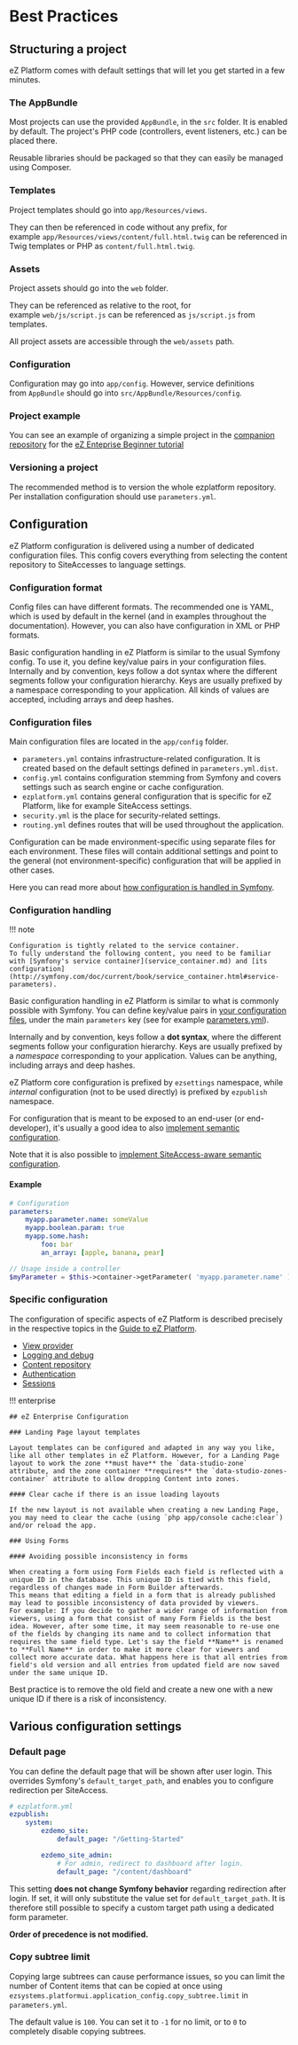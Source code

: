 # Best Practices

## Structuring a project

eZ Platform comes with default settings that will let you get started in a few minutes.

### The AppBundle

Most projects can use the provided `AppBundle`, in the `src` folder. It is enabled by default. The project's PHP code (controllers, event listeners, etc.) can be placed there. 

Reusable libraries should be packaged so that they can easily be managed using Composer.

### Templates

Project templates should go into `app/Resources/views`.

They can then be referenced in code without any prefix, for example `app/Resources/views/content/full.html.twig` can be referenced in Twig templates or PHP as `content/full.html.twig`.

### Assets

Project assets should go into the `web` folder.

They can be referenced as relative to the root, for example `web/js/script.js` can be referenced as `js/script.js` from templates.

All project assets are accessible through the `web/assets` path.

### Configuration

Configuration may go into `app/config`. However, service definitions from `AppBundle` should go into `src/AppBundle/Resources/config`.

### Project example

You can see an example of organizing a simple project in the [companion repository](https://github.com/ezsystems/ezplatform-ee-beginner-tutorial) for the [eZ Enteprise Beginner tutorial](../tutorials/enterprise_beginner/ez_enterprise_beginner_tutorial_-_its_a_dogs_world.md)

### Versioning a project

The recommended method is to version the whole ezplatform repository. Per installation configuration should use `parameters.yml`.

## Configuration

eZ Platform configuration is delivered using a number of dedicated configuration files. This config covers everything from selecting the content repository to SiteAccesses to language settings.

### Configuration format

Config files can have different formats. The recommended one is YAML, which is used by default in the kernel (and in examples throughout the documentation). However, you can also have configuration in XML or PHP formats.

Basic configuration handling in eZ Platform is similar to the usual Symfony config. To use it, you define key/value pairs in your configuration files. Internally and by convention, keys follow a dot syntax where the different segments follow your configuration hierarchy. Keys are usually prefixed by a namespace corresponding to your application. All kinds of values are accepted, including arrays and deep hashes.

### Configuration files

Main configuration files are located in the `app/config` folder.

- `parameters.yml` contains infrastructure-related configuration. It is created based on the default settings defined in `parameters.yml.dist`.
- `config.yml` contains configuration stemming from Symfony and covers settings such as search engine or cache configuration.
- `ezplatform.yml` contains general configuration that is specific for eZ Platform, like for example SiteAccess settings.
- `security.yml` is the place for security-related settings.
- `routing.yml` defines routes that will be used throughout the application.

Configuration can be made environment-specific using separate files for each environment. These files will contain additional settings and point to the general (not environment-specific) configuration that will be applied in other cases.

Here you can read more about [how configuration is handled in Symfony](http://symfony.com/doc/current/best_practices/configuration.html).

### Configuration handling

!!! note

    Configuration is tightly related to the service container.
    To fully understand the following content, you need to be familiar with [Symfony's service container](service_container.md) and [its configuration](http://symfony.com/doc/current/book/service_container.html#service-parameters).

Basic configuration handling in eZ Platform is similar to what is commonly possible with Symfony.
You can define key/value pairs in [your configuration files](http://symfony.com/doc/current/book/service_container.html#importing-other-container-configuration-resources),
under the main `parameters` key (see for example [parameters.yml](https://github.com/ezsystems/ezplatform/blob/master/app/config/parameters.yml.dist#L2)).

Internally and by convention, keys follow a **dot syntax**, where the different segments follow your configuration hierarchy. Keys are usually prefixed by a *namespace* corresponding to your application. Values can be anything, including arrays and deep hashes.

eZ Platform core configuration is prefixed by `ezsettings` namespace, while *internal* configuration (not to be used directly) is prefixed by `ezpublish` namespace.

For configuration that is meant to be exposed to an end-user (or end-developer),
it's usually a good idea to also [implement semantic configuration](http://symfony.com/doc/current/components/config/definition.html).

Note that it is also possible to [implement SiteAccess-aware semantic configuration](../cookbook/exposing_siteaccess_aware_configuration_for_your_bundle.md).

#### Example

``` yaml
# Configuration
parameters:
    myapp.parameter.name: someValue
    myapp.boolean.param: true
    myapp.some.hash:
        foo: bar
        an_array: [apple, banana, pear]
```

``` php
// Usage inside a controller
$myParameter = $this->container->getParameter( 'myapp.parameter.name' );
```

### Specific configuration

The configuration of specific aspects of eZ Platform is described precisely in the respective topics in the [Guide to eZ Platform](introduction.md).

- [View provider](content_rendering.md#configuring-views-the-viewprovider)
- [Logging and debug](devops.md#logging-and-debug-configuration)
- [Content repository](repository.md#content-repository-configuration)
- [Authentication](security.md#configuration)
- [Sessions](sessions.md#configuration)

!!! enterprise

    ## eZ Enterprise Configuration

    ### Landing Page layout templates

    Layout templates can be configured and adapted in any way you like, like all other templates in eZ Platform. However, for a Landing Page layout to work the zone **must have** the `data-studio-zone` attribute, and the zone container **requires** the `data-studio-zones-container` attribute to allow dropping Content into zones.

    #### Clear cache if there is an issue loading layouts

    If the new layout is not available when creating a new Landing Page, you may need to clear the cache (using `php app/console cache:clear`) and/or reload the app.

    ### Using Forms

    #### Avoiding possible inconsistency in forms

    When creating a form using Form Fields each field is reflected with a unique ID in the database. This unique ID is tied with this field, regardless of changes made in Form Builder afterwards. 
    This means that editing a field in a form that is already published may lead to possible inconsistency of data provided by viewers. 
    For example: If you decide to gather a wider range of information from viewers, using a form that consist of many Form Fields is the best idea. However, after some time, it may seem reasonable to re-use one of the fields by changing its name and to collect information that requires the same field type. Let's say the field **Name** is renamed to **Full Name** in order to make it more clear for viewers and collect more accurate data. What happens here is that all entries from field's old version and all entries from updated field are now saved under the same unique ID. 

Best practice is to remove the old field and create a new one with a new unique ID if there is a risk of inconsistency.

## Various configuration settings

### Default page

You can define the default page that will be shown after user login.
This overrides Symfony's `default_target_path`, and enables you to configure redirection per SiteAccess.

``` yaml
# ezplatform.yml
ezpublish:
    system:
        ezdemo_site:
            default_page: "/Getting-Started"

        ezdemo_site_admin:
            # For admin, redirect to dashboard after login.
            default_page: "/content/dashboard"
```

This setting **does not change Symfony behavior** regarding redirection after login. If set, it will only substitute the value set for `default_target_path`. It is therefore still possible to specify a custom target path using a dedicated form parameter.

**Order of precedence is not modified.**

### Copy subtree limit

Copying large subtrees can cause performance issues, so you can limit the number of Content items
that can be copied at once using `ezsystems.platformui.application_config.copy_subtree.limit`
in `parameters.yml`.

The default value is `100`. You can set it to `-1` for no limit,
or to `0` to completely disable copying subtrees.
